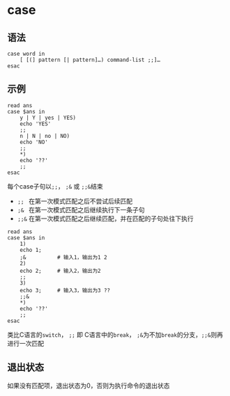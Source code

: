 # case

## 语法

```shell
case word in
    [ [(] pattern [| pattern]…) command-list ;;]…
esac
```

## 示例

```shell
read ans
case $ans in
    y | Y | yes | YES)
    echo 'YES'
    ;;
    n | N | no | NO)
    echo 'NO'
    ;;
    *)
    echo '??'
    ;;
esac
```

每个case子句以`;;`， `;&` 或 `;;&`结束

+ `;; `     在第一次模式匹配之后不尝试后续匹配
+ `;& `     在第一次模式匹配之后继续执行下一条子句
+ `;;&`     在第一次模式匹配之后继续匹配，并在匹配的子句处往下执行

```shell
read ans
case $ans in
    1)
    echo 1;
    ;&          # 输入1，输出为1 2
    2)
    echo 2;     # 输入2，输出为2
    ;;
    3)
    echo 3;     # 输入3，输出为3 ??
    ;;&
    *)
    echo '??'
    ;;
esac
```

类比C语言的`switch`， `;;` 即 C语言中的`break`， `;&`为不加`break`的分支，`;;&`则再进行一次匹配

## 退出状态

如果没有匹配项，退出状态为0，否则为执行命令的退出状态
